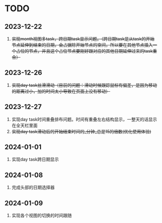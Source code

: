# TODO
## 2023-12-22
1. ~~实现month视图多task，跨日期task显示问题。（跨日期task是从task的开始节点延伸到结束的日期，会占据除开始节点的空间，所以要在其他节点插入一个占位的节点，并且这个占位节点要刚好跟对应的其他日期延伸过来的task重合）~~
## 2023-12-26
1. ~~实现day task丝滑滑动（目前的问题：滑动时候跟踪鼠标有偏差，是因为移动的距离过小，加的时间太小导致在页面上没有移动）~~
## 2023-12-27
1. 实现day task时间重叠排布问题。时间有重叠左右结构显示，一整天的话显示在全天栏里面
2. ~~实现day task滑动后的开始结束时间的_分钟_总是15的倍数(优化使用体验)~~
## 2024-01-01
1. 实现day task跨日期显示
## 2024-01-08
1. 完成头部的日期选择器
## 2024-01-09
1. 实现各个视图的切换的时间跟随